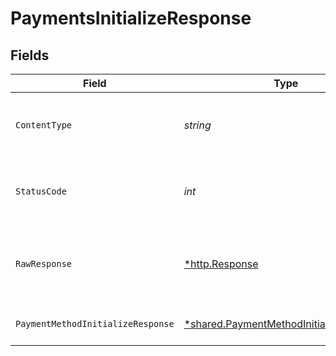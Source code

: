 # PaymentsInitializeResponse


## Fields

| Field                                                                                                    | Type                                                                                                     | Required                                                                                                 | Description                                                                                              |
| -------------------------------------------------------------------------------------------------------- | -------------------------------------------------------------------------------------------------------- | -------------------------------------------------------------------------------------------------------- | -------------------------------------------------------------------------------------------------------- |
| `ContentType`                                                                                            | *string*                                                                                                 | :heavy_check_mark:                                                                                       | HTTP response content type for this operation                                                            |
| `StatusCode`                                                                                             | *int*                                                                                                    | :heavy_check_mark:                                                                                       | HTTP response status code for this operation                                                             |
| `RawResponse`                                                                                            | [*http.Response](https://pkg.go.dev/net/http#Response)                                                   | :heavy_minus_sign:                                                                                       | Raw HTTP response; suitable for custom response parsing                                                  |
| `PaymentMethodInitializeResponse`                                                                        | [*shared.PaymentMethodInitializeResponse](../../../pkg/models/shared/paymentmethodinitializeresponse.md) | :heavy_minus_sign:                                                                                       | Payment token retrieved                                                                                  |
